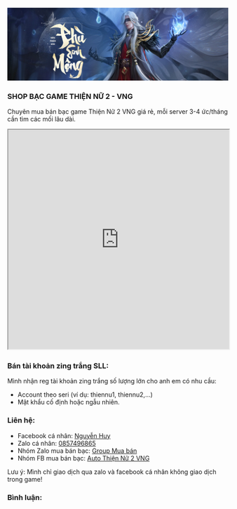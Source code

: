 ![Thiện Nữ 2](/assets/images/bg2.jpg)
### SHOP BẠC GAME THIỆN NỮ 2 - VNG
Chuyên mua bán bạc game Thiện Nữ 2 VNG giá rẻ, mỗi server 3-4 ức/tháng cần tìm các mối lâu dài.
<iframe src="https://docs.google.com/spreadsheets/d/e/2PACX-1vQUpgpBpu1XOGzuWzz65rILbokaJoXpBiJF8pDTf0JEGLnlyuPhVICj_vdvvwb0gEuYJzKnBH-fIBxF/pubhtml?gid=0&amp;single=true&amp;widget=true&amp;headers=false" width="100%" height="500"></iframe>

### Bán tài khoản zing trắng SLL:
Mình nhận reg tài khoản zing trắng số lượng lớn cho anh em có nhu cầu:
- Account theo seri (ví dụ: thiennu1, thiennu2,...)
- Mật khẩu cố định hoặc ngẫu nhiên.

### Liên hệ:
- Facebook cá nhân: [Nguyễn Huy](https://www.facebook.com/prostoshare)
- Zalo cá nhân: [0857496865](https://zalo.me/84857496865)
- Nhóm Zalo mua bán bạc: [Group Mua bán](https://zalo.me/g/othubs288)
- Nhóm FB mua bán bạc: [Auto Thiện Nữ 2 VNG](https://www.facebook.com/groups/autothiennu2)

Lưu ý: Mình chỉ giao dịch qua zalo và facebook cá nhân không giao dịch trong game!

### Bình luận:
